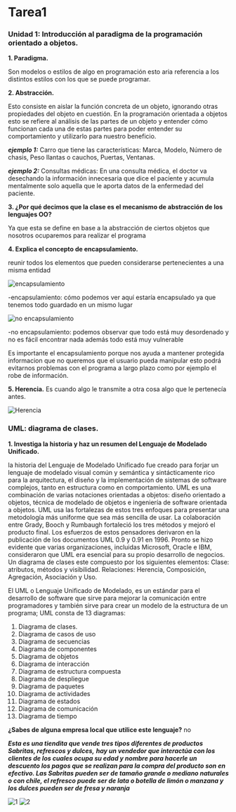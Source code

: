 # Tarea1
### Unidad 1: Introducción al paradigma de la programación orientado a objetos.

**1. Paradigma.**

Son modelos o estilos de algo en programación esto aria referencia a los distintos estilos con los que se puede programar.

**2. Abstracción.**

Esto consiste en aislar la función concreta de un objeto, ignorando otras propiedades del objeto en cuestión.
En la programación orientada a objetos esto se refiere al análisis de las partes de un objeto y entender cómo funcionan 
cada una de estas partes para poder entender su comportamiento y utilizarlo para nuestro beneficio.

***ejemplo 1:*** 
Carro que tiene las características: Marca, Modelo, Número de chasis, Peso llantas o cauchos, Puertas, Ventanas.

***ejemplo 2:*** 
Consultas médicas: En una consulta médica, el doctor va desechando la información innecesaria que dice 
el paciente y acumula mentalmente solo aquella que le aporta datos de la enfermedad del paciente.

**3. ¿Por qué decimos que la clase es el mecanismo de abstracción de los lenguajes OO?**

Ya que esta se define en base a la abstracción de ciertos objetos que nosotros ocuparemos para realizar el programa

**4. Explica el concepto de encapsulamiento.**

reunir todos los elementos que pueden considerarse pertenecientes a una misma entidad

![encapsulamiento](https://compu2poo.files.wordpress.com/2013/11/poohumanos1.png)

-encapsulamiento: cómo podemos ver aquí estaría encapsulado ya que tenemos todo guardado en un mismo lugar


![no encapsulamiento](https://barcelonalternativa.es/wp-content/uploads/2017/04/miedos.jpg)

-no encapsulamiento: podemos observar que todo está muy desordenado y no es fácil encontrar nada además todo está muy vulnerable

Es importante el encapsulamiento porque nos ayuda a mantener protegida informacion que no queremos que el usuario pueda 
manipular esto podrá evitarnos problemas con el programa a largo plazo como por ejemplo el robe de información.

**5. Herencia.**
Es cuando algo le transmite a otra cosa algo que le pertenecía antes.

![Herencia](https://i0.wp.com/gestionistaitalia.com/wp-content/uploads/2018/10/Como-se-gestiona-el-reclamo-de-una-herencia-o-sucesion-en-Italia.jpg)


### UML: diagrama de clases.
**1. Investiga la historia y haz un resumen del Lenguaje de Modelado Unificado.**


la historia del Lenguaje de Modelado Unificado
fue creado para forjar un lenguaje de modelado visual común y semántica y sintácticamente rico para la arquitectura, 
el diseño y la implementación de sistemas de software complejos, tanto en estructura como en comportamiento.
UML es una combinación de varias notaciones orientadas a objetos: diseño orientado a objetos, técnica de modelado de objetos 
e ingeniería de software orientada a objetos. UML usa las fortalezas de estos tres enfoques para presentar 
una metodología más uniforme que sea más sencilla de usar. La colaboración entre Grady, Booch y Rumbaugh fortaleció los tres métodos 
y mejoró el producto final. Los esfuerzos de estos pensadores derivaron en la publicación de los documentos UML 0.9 y 0.91 en 1996. 
Pronto se hizo evidente que varias organizaciones, incluidas Microsoft, Oracle e IBM, 
consideraron que UML era esencial para su propio desarrollo de negocios.
Un diagrama de clases este compuesto por los siguientes elementos: Clase: atributos, métodos y visibilidad. 
Relaciones: Herencia, Composición, Agregación, Asociación y Uso.

El UML o Lenguaje Unificado de Modelado, es un estándar para el desarrollo de software que sirve para mejorar la comunicación entre programadores y también sirve para crear un modelo de la estructura de un programa; UML consta de 13 diagramas:

1. Diagrama de clases.
2. Diagrama de casos de uso
3. Diagrama de secuencias
4. Diagrama de componentes
5. Diagrama de objetos
6. Diagrama de interacción
7. Diagrama de estructura compuesta
8. Diagrama de despliegue
9. Diagrama de paquetes
10. Diagrama de actividades
11. Diagrama de estados
12. Diagrama de comunicación
13. Diagrama de tiempo

**¿Sabes de alguna empresa local que utilice este lenguaje?**
no

***Esta es una tiendita que vende tres tipos diferentes de productos Sabritas, refrescos y dulces,*** 
***hay un vendedor que interactúa con los clientes de los cuales ocupa su edad y nombre para hacerle un***
***descuento  los pagos que se realizan para la compra del producto son en efectivo. Las Sabritas pueden ser*** 
***de tamaño grande o mediano naturales o con chile, el refresco puede ser de lata o botella de limón o manzana y*** 
***los dulces pueden ser de fresa y naranja***



![1](https://plus.google.com/photos/118017226915116308737/album/6661834281639062977/6661834293483392658?authkey=CN_AvqqZ9oWC1AE)
![2](https://plus.google.com/photos/118017226915116308737/album/6661834281639062977/6661834293538491410?authkey=CN_AvqqZ9oWC1AE)
